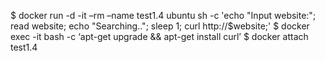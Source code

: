 $ docker run -d -it –rm –name test1.4 ubuntu sh -c 'echo "Input website:"; read website; echo "Searching.."; sleep 1; curl http://$website;'
$ docker exec -it bash -c ‘apt-get upgrade && apt-get install curl’
$ docker attach test1.4
